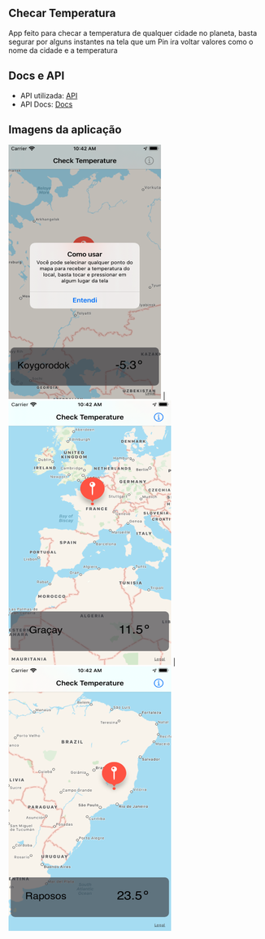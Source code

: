 ## Checar Temperatura

App feito para checar a temperatura de qualquer cidade no planeta, basta segurar por alguns instantes na tela que um Pin ira voltar valores como o nome da cidade e a temperatura

## Docs e API

* API utilizada: [API](https://api.openweathermap.org)
* API Docs: [Docs](https://openweathermap.org/current)

## Imagens da aplicação

![Imagem 1](https://github.com/WandersonHipolito/Checar-Temperatura/blob/main/temp-screenshot-1.png) | ![Imagem 2](https://github.com/WandersonHipolito/Checar-Temperatura/blob/main/temp-screenshot-2.png) | ![Imagem 3](https://github.com/WandersonHipolito/Checar-Temperatura/blob/main/temp-screenshot-3.png)
